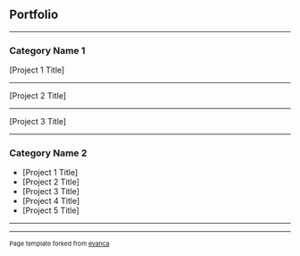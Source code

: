 ## Portfolio

---

### Category Name 1 

[Project 1 Title]

---
[Project 2 Title]

---
[Project 3 Title]

---

### Category Name 2

- [Project 1 Title]
- [Project 2 Title]
- [Project 3 Title]
- [Project 4 Title]
- [Project 5 Title]

---




---
<p style="font-size:11px">Page template forked from <a href="https://github.com/evanca/quick-portfolio">evanca</a></p>
<!-- Remove above link if you don't want to attibute -->
